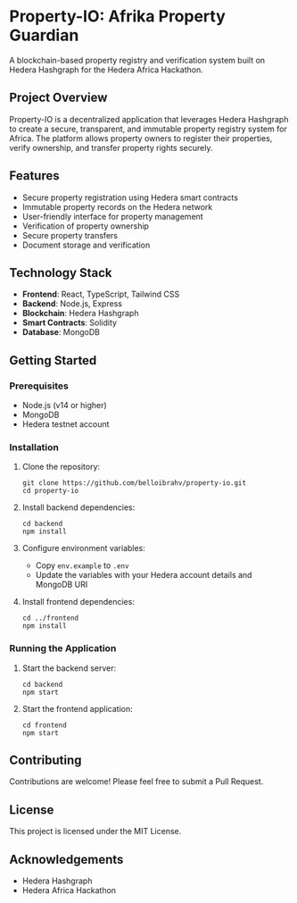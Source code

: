# Property-IO: Afrika Property Guardian

A blockchain-based property registry and verification system built on Hedera Hashgraph for the Hedera Africa Hackathon.

## Project Overview

Property-IO is a decentralized application that leverages Hedera Hashgraph to create a secure, transparent, and immutable property registry system for Africa. The platform allows property owners to register their properties, verify ownership, and transfer property rights securely.

## Features

- Secure property registration using Hedera smart contracts
- Immutable property records on the Hedera network
- User-friendly interface for property management
- Verification of property ownership
- Secure property transfers
- Document storage and verification

## Technology Stack

- **Frontend**: React, TypeScript, Tailwind CSS
- **Backend**: Node.js, Express
- **Blockchain**: Hedera Hashgraph
- **Smart Contracts**: Solidity
- **Database**: MongoDB

## Getting Started

### Prerequisites

- Node.js (v14 or higher)
- MongoDB
- Hedera testnet account

### Installation

1. Clone the repository:
   ```
   git clone https://github.com/belloibrahv/property-io.git
   cd property-io
   ```

2. Install backend dependencies:
   ```
   cd backend
   npm install
   ```

3. Configure environment variables:
   - Copy `env.example` to `.env`
   - Update the variables with your Hedera account details and MongoDB URI

4. Install frontend dependencies:
   ```
   cd ../frontend
   npm install
   ```

### Running the Application

1. Start the backend server:
   ```
   cd backend
   npm start
   ```

2. Start the frontend application:
   ```
   cd frontend
   npm start
   ```

## Contributing

Contributions are welcome! Please feel free to submit a Pull Request.

## License

This project is licensed under the MIT License.

## Acknowledgements

- Hedera Hashgraph
- Hedera Africa Hackathon